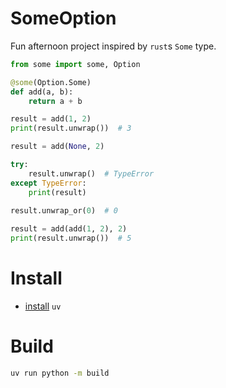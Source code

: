 SomeOption
===

Fun afternoon project inspired by `rust`s `Some` type.

```python
from some import some, Option

@some(Option.Some)
def add(a, b):
    return a + b

result = add(1, 2)
print(result.unwrap())  # 3

result = add(None, 2)

try:
    result.unwrap()  # TypeError
except TypeError:
    print(result)
    
result.unwrap_or(0)  # 0

result = add(add(1, 2), 2)
print(result.unwrap())  # 5
```

# Install
- [install](https://github.com/astral-sh/uv?tab=readme-ov-file#installation) `uv`

# Build
```bash
uv run python -m build
```